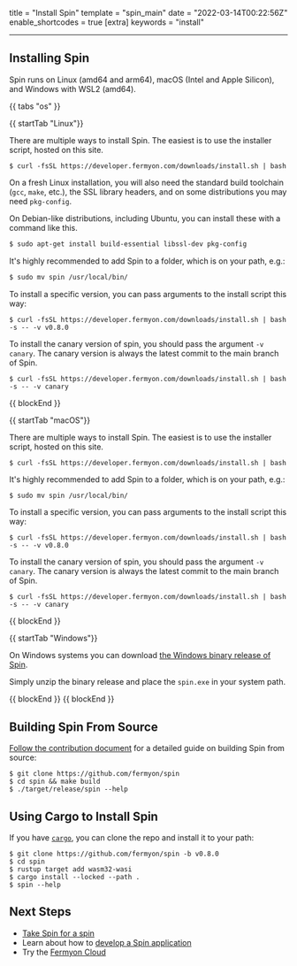 title = "Install Spin"
template = "spin_main"
date = "2022-03-14T00:22:56Z"
enable_shortcodes = true
[extra]
keywords = "install"

---

## Installing Spin

Spin runs on Linux (amd64 and arm64), macOS (Intel and Apple Silicon), and Windows with WSL2 (amd64).

{{ tabs "os" }}

{{ startTab "Linux"}}

There are multiple ways to install Spin. The easiest is to use the installer script, hosted on this site.

<!-- @selectiveCpy -->

<pre class="bash spin-install" id="spin-install-linux"><code>$ curl -fsSL https://developer.fermyon.com/downloads/install.sh | bash</code></pre>

On a fresh Linux installation, you will also need the standard build toolchain
(`gcc`, `make`, etc.), the SSL library headers, and on some distributions you may need `pkg-config`.

On Debian-like distributions, including Ubuntu, you can install these with a command like this.

<!-- @selectiveCpy -->

```bash
$ sudo apt-get install build-essential libssl-dev pkg-config
```

It's highly recommended to add Spin to a folder, which is on your path, e.g.:

<!-- @selectiveCpy -->

```bash
$ sudo mv spin /usr/local/bin/
```

To install a specific version, you can pass arguments to the install script this way:

<!-- @selectiveCpy -->

<pre class="bash spin-install" id="spin-install-linux-version"><code>$ curl -fsSL https://developer.fermyon.com/downloads/install.sh | bash -s -- -v v0.8.0</code></pre>

To install the canary version of spin, you should pass the argument `-v canary`. The canary version is always the latest commit to the main branch of Spin.

<!-- @selectiveCpy -->

<pre class="bash spin-install" id="spin-install-linux-canary"><code>$ curl -fsSL https://developer.fermyon.com/downloads/install.sh | bash -s -- -v canary</code></pre>

{{ blockEnd }}

{{ startTab "macOS"}}

There are multiple ways to install Spin. The easiest is to use the installer script, hosted on this site.

<!-- @selectiveCpy -->

<pre class="bash spin-install" id="spin-install-macos"><code>$ curl -fsSL https://developer.fermyon.com/downloads/install.sh | bash</code></pre>

It's highly recommended to add Spin to a folder, which is on your path, e.g.:

<!-- @selectiveCpy -->

```bash
$ sudo mv spin /usr/local/bin/
```

To install a specific version, you can pass arguments to the install script this way:

<!-- @selectiveCpy -->

<pre class="bash spin-install" id="spin-install-macos-version"><code>$ curl -fsSL https://developer.fermyon.com/downloads/install.sh | bash -s -- -v v0.8.0</code></pre>

To install the canary version of spin, you should pass the argument `-v canary`. The canary version is always the latest commit to the main branch of Spin.

<!-- @selectiveCpy -->

<pre class="bash spin-install" id="spin-install-macos-canary"><code>$ curl -fsSL https://developer.fermyon.com/downloads/install.sh | bash -s -- -v canary</code></pre>

{{ blockEnd }}

{{ startTab "Windows"}}

On Windows systems you can download <a href="https://github.com/fermyon/spin/releases/tag/v0.8.0" class="spin-install" id="spin-install-windows">the Windows binary release of Spin</a>.

Simply unzip the binary release and place the `spin.exe` in your system path.

{{ blockEnd }}
{{ blockEnd }}

## Building Spin From Source

[Follow the contribution document](./contributing-spin.md) for a detailed guide on building Spin from source:

<!-- @selectiveCpy -->

<pre class="bash spin-install" id="spin-install-source-build"><code>$ git clone https://github.com/fermyon/spin
$ cd spin && make build
$ ./target/release/spin --help
</code></pre>

## Using Cargo to Install Spin

If you have [`cargo`](https://doc.rust-lang.org/cargo/getting-started/installation.html), you can clone the repo and install it to your path:

<!-- @selectiveCpy -->

<pre class="bash spin-install" id="spin-install-source-cargo"><code>$ git clone https://github.com/fermyon/spin -b v0.8.0
$ cd spin
$ rustup target add wasm32-wasi
$ cargo install --locked --path .
$ spin --help
</code></pre>

## Next Steps

- [Take Spin for a spin](./quickstart.md)
- Learn about how to [develop a Spin application](developing)
- Try the [Fermyon Cloud](/cloud/quickstart)
